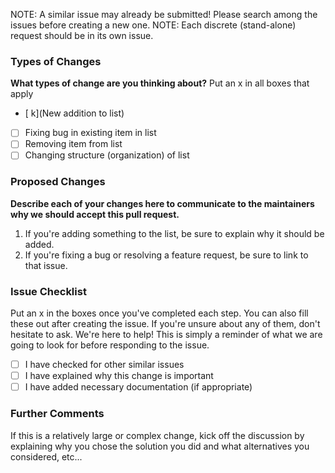 NOTE: A similar issue may already be submitted! Please search among the issues before creating a new one.
NOTE: Each discrete (stand-alone) request should be in its own issue.

### Types of Changes

**What types of change are you thinking about?** Put an x in all boxes that apply

- [ k](New addition to list)
- [ ] Fixing bug in existing item in list
- [ ] Removing item from list
- [ ] Changing structure (organization) of list

### Proposed Changes

**Describe each of your changes here to communicate to the maintainers why we should accept this pull request.**

1. If you're adding something to the list, be sure to explain why it should be added.
1. If you're fixing a bug or resolving a feature request, be sure to link to that issue.

### Issue Checklist

Put an x in the boxes once you've completed each step. You can also fill these out after creating the issue. If you're unsure about any of them, don't hesitate to ask. We're here to help! This is simply a reminder of what we are going to look for before responding to the issue.

- [ ] I have checked for other similar issues
- [ ] I have explained why this change is important
- [ ] I have added necessary documentation (if appropriate)

### Further Comments

If this is a relatively large or complex change, kick off the discussion by explaining why you chose the solution you did and what alternatives you considered, etc...
